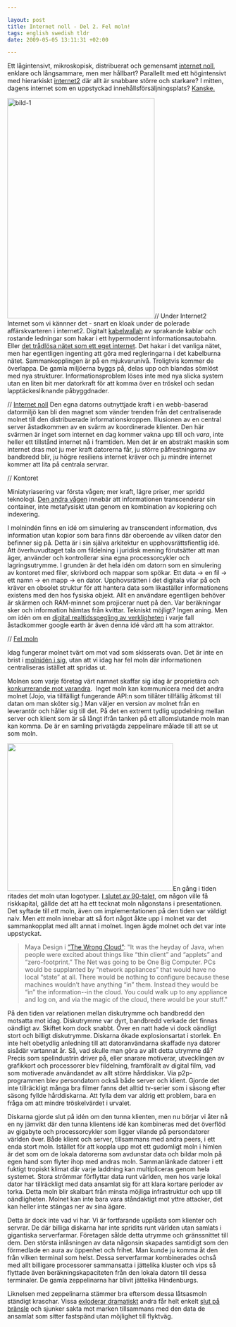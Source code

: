 ```yaml
--- 

layout: post
title: Internet noll - Del 2. Fel moln!
tags: english swedish tldr
date: 2009-05-05 13:11:31 +02:00

---
```

Ett lågintensivt, mikroskopisk, distribuerat och gemensamt <a href="http://www.angelpage.co.uk/todolist/internetZero.htm">internet noll</a>, enklare och långsammare, men mer hållbart? Parallellt med ett högintensivt med hierarkiskt <a href="http://en.wikipedia.org/wiki/Internet2)">internet2</a> där allt är snabbare större och starkare? I mitten, dagens internet som en uppstyckad innehållsförsäljningsplats? <a href="http://www.webupon.com/Web-Talk/Internet-0-and-Internet-2.39894">Kanske.</a>

<img class="alignleft size-full wp-image-427" title="bild-1" src="images/bild-1.png" alt="bild-1" width="334" height="500" />//
Under Internet2
Internet som vi kännner det - snart en kloak under de polerade affärskvarteren i internet2. Digitalt <a href="http://cis-india.org/advocacy/ipr/blog/dark-fibre-files">kabelwallah</a> av sprakande kablar och rostande ledningar som hakar i ett hypermodernt informationsautobahn. Eller <a href="http://www.google.se/search?q=%22wireless+is+a+separate+Internet+and+we+can+make+our+own+rules+and+not+be+American+in+inspiration%22">det trådlösa nätet som ett eget internet</a>. Det hakar i det vanliga nätet, men har egentligen ingenting att göra med regleringarna i det kabelburna nätet. Sammankopplingen är på en mjukvarunivå. Troligtvis kommer de överlappa. De gamla miljöerna byggs på, delas upp och blandas sömlöst med nya strukturer. Informationsproblem löses inte med nya slicka system utan en liten bit mer datorkraft för att komma över en tröskel och sedan lapptäckesliknande påbyggdnader.

//
<a href="http://www.media.mit.edu/physics/publications/papers/04.10.sciam/">Internet noll</a>
Den egna datorns outnyttjade kraft i en webb-baserad datormiljö kan bli den magnet som vänder trenden från det centraliserade molnet till den distribuerade informationskroppen. Illusionen av en central server åstadkommen av en svärm av koordinerade klienter. Den här svärmen är inget som internet en dag kommer vakna upp till och <em>vara</em>, inte heller ett tillstånd internet nå i framtiden. Men det är en abstrakt maskin som internet dras mot ju mer kraft datorerna får, ju större påfrestningarna av bandbredd blir, ju högre resiliens internet kräver och ju mindre internet kommer att lita på centrala servrar.

//
Kontoret

Miniatyriasering var första vågen; mer kraft, lägre priser, mer spridd teknologi. <a href="http://www.edge.org/3rd_culture/gelernter/gelernter_index.html">Den andra vågen</a> innebär att informationen transcenderar sin container, inte metafysiskt utan genom en kombination av kopiering och indexering.

I molnindén finns en idé om simulering av transcendent information, dvs information utan kopior som bara finns där oberoende av vilken dator den befinner sig på. Detta är i sin själva arkitektur en upphovsrättsfientlig idé. Att överhuvudtaget tala om fildelning i juridisk mening förutsätter att man äger, använder och kontrollerar sina egna processorcykler och lagringsutrymme. I grunden är det hela idén om datorn som en simulering av kontoret med filer, skrivbord och mappar som spökar. Ett data -&gt; en fil -&gt; ett namn -&gt; en mapp -&gt; en dator. Upphovsrätten i det digitala vilar på och kräver en obsolet struktur för att hantera data som likaställer informationens existens med den hos fysiska objekt. Allt en användare egentligen behöver är skärmen och RAM-minnet som projicerar nuet på den. Var beräkningar sker och information hämtas från kvittar. Tekniskt möjligt? Ingen aning. Men om idén om en <a href="http://www.amazon.com/Mirror-Worlds-Software-Universe-Shoebox-How/dp/019507906X">digital realtidsspegling av verkligheten</a> i varje fall åstadkommer google earth är även denna idé värd att ha som attraktor.

//
<a href="http://www.maya.com/the-feed/the-wrong-cloud">Fel moln</a>

Idag fungerar molnet tvärt om mot vad som skisserats ovan. Det är inte en brist i <a href="http://www.ted.com/index.php/talks/tim_berners_lee_on_the_next_web.html">molnidén i sig</a>, utan att vi idag har fel moln där informationen centraliseras istället att spridas ut.

Molnen som varje företag värt namnet skaffar sig idag är proprietära och <a href="http://www.ted.com/index.php/talks/tim_berners_lee_on_the_next_web.html">konkurrerande mot varandra</a>.  Inget moln kan kommunicera med det andra molnet (Jojo, via tillfälligt fungerande API:n som tillåter tillfällig åtkomst till datan om man sköter sig.) Man väljer en version av molnet från en leverantör och håller sig till det. På det en extremt tydlig uppdelning mellan server och klient som är så långt ifrån tanken på ett allomslutande moln man kan komma. De är en samling privatägda zeppelinare målade till att se ut som moln.

<img class="alignleft" title="Moln" src="http://www.schwimmerlegal.com/cloud%20computing.GIF" alt="" width="376" height="335" />En gång i tiden ritades det moln utan logotyper. <a href="http://1999-2009.se/">I slutet av 90-talet</a>, om någon ville få riskkapital, gällde det att ha ett tecknat moln någonstans i presentationen. Det syftade till <em>ett</em> moln, även om implementationen på den tiden var väldigt naiv. Men <em>ett</em> moln innebar att så fort något åkte upp i molnet var det sammankopplat med allt annat i molnet. Ingen ägde molnet och det var inte uppstyckat.
<blockquote>Maya Design i <a href="http://redlegg.wordpress.com/2009/04/25/cloud-computing-is-not-that-far-off-from-the-sort-of-thinking-that-caused-the-economic-downturn/">”The Wrong Cloud”</a>:
"It was the heyday of Java, when people were excited about things like “thin client” and “applets” and “zero-footprint.” The Net was going to be One Big Computer. PCs would be supplanted by “network appliances” that would have no local “state” at all. There would be nothing to configure because these machines wouldn’t have anything “in” them. Instead they would be “in” the information--in the cloud. You could walk up to any appliance and log on, and via the magic of the cloud, there would be your stuff."</blockquote>
På den tiden var relationen mellan diskutrymme och bandbredd den motsatta mot idag. Diskutrymme var dyrt, bandbredd verkade det finnas oändligt av. Skiftet kom dock snabbt. Över en natt hade vi dock oändligt stort och billigt diskutrymme. Diskarna ökade explosionsartat i storlek. En inte helt obetydlig anledning till att datoranvändarna skaffade nya datorer sisådär vartannat år. Så, vad skulle man göra av allt detta utrymme då? Precis som spelindustrin driver på, eller snarare motiverar, utvecklingen av grafikkort och processorer blev fildelning, framförallt av digital film, vad som motiverade användandet av allt större hårddiskar. Via p2p-programmen blev persondatorn också både server och klient. Gjorde det inte tillräckligt många bra filmer fanns det alltid tv-serier som i säsong efter säsong fyllde hårddiskarna. Att fylla dem var aldrig ett problem, bara en fråga om att mindre tröskelvärdet i urvalet.

Diskarna gjorde slut på idén om den tunna klienten, men nu börjar vi åter nå en ny jämvikt där den tunna klientens idé kan kombineras med det överflöd av gigabyte och processorcykler som ligger vilande på persondatorer världen över. Både klient och server, tillsammans med andra peers, i ett enda stort moln. Istället för att koppla upp mot ett gudomligt moln i himlen är det som om de lokala datorerna som avdunstar data och bildar moln på egen hand som flyter ihop med andras moln. Sammanlänkade datorer i ett fuktigt tropiskt klimat där varje laddning kan multipliceras genom hela systemet. Stora strömmar förflyttar data runt världen, men hos varje lokal dator har tillräckligt med data ansamlat sig för att klara kortare perioder av torka. Detta moln blir skalbart från minsta möjliga infrastruktur och upp till oändligheten. Molnet kan inte bara vara ståndaktigt mot yttre attacker, det kan heller inte stängas ner av sina ägare.

Detta är dock inte vad vi har. Vi är fortfarande upplåsta som klienter och servrar. De där billiga diskarna har inte spridits runt världen utan samlats i gigantiska serverfarmar. Företagen sålde detta utrymme och gränssnittet till dem. Den största inlåsningen av data någonsin skapades samtidigt som den förmedlade en aura av öppenhet och frihet. Man kunde ju komma åt den från vilken terminal som helst. Dessa serverfarmar kombinerades ochså med allt billigare processorer sammansatta i jättelika kluster och vips så flyttade även beräkningskapaciteten från den lokala datorn till dessa terminaler. De gamla zeppelinarna har blivit jättelika Hindenburgs.

Liknelsen med zeppelinarna stämmer bra eftersom dessa låtsasmoln ständigt kraschar. Vissa <a href="http://www.facebook.com">exloderar dramatiskt</a> andra får helt enkelt <a href="http://www.jaiku.com">slut på bränsle</a> och sjunker sakta mot marken tillsammans med den data de ansamlat som sitter fastspänd utan möjlighet till flyktväg.
